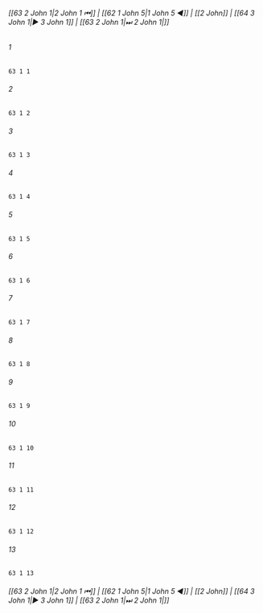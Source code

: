 
###### [[63 2 John 1|2 John 1 ⏮]] | [[62 1 John 5|1 John 5 ◀]] | [[2 John]] | [[64 3 John 1|▶ 3 John 1]] | [[63 2 John 1|⏭ 2 John 1|]]

###### 1
``` verse
63 1 1 
```
###### 2
``` verse
63 1 2 
```
###### 3
``` verse
63 1 3 
```
###### 4
``` verse
63 1 4 
```
###### 5
``` verse
63 1 5 
```
###### 6
``` verse
63 1 6 
```
###### 7
``` verse
63 1 7 
```
###### 8
``` verse
63 1 8 
```
###### 9
``` verse
63 1 9 
```
###### 10
``` verse
63 1 10 
```
###### 11
``` verse
63 1 11 
```
###### 12
``` verse
63 1 12 
```
###### 13
``` verse
63 1 13 
```

###### [[63 2 John 1|2 John 1 ⏮]] | [[62 1 John 5|1 John 5 ◀]] | [[2 John]] | [[64 3 John 1|▶ 3 John 1]] | [[63 2 John 1|⏭ 2 John 1|]]

